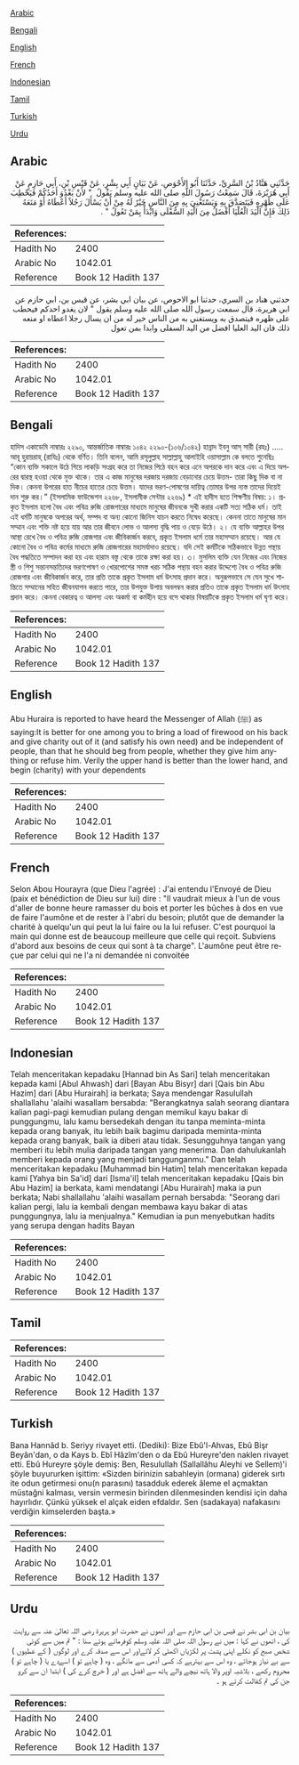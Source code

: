 [Arabic](#arabic)

[Bengali](#bengali)

[English](#english)

[French](#french)

[Indonesian](#indonesian)

[Tamil](#tamil)

[Turkish](#turkish)

[Urdu](#urdu)

## Arabic


<div dir="rtl" lang="ar" style={{fontSize:'larger',backgroundColor:'#f8f9fa',padding:20}}>
حَدَّثَنِي هَنَّادُ بْنُ السَّرِيِّ، حَدَّثَنَا أَبُو الأَحْوَصِ، عَنْ بَيَانٍ أَبِي بِشْرٍ، عَنْ قَيْسِ بْنِ، أَبِي حَازِمٍ عَنْ أَبِي هُرَيْرَةَ، قَالَ سَمِعْتُ رَسُولَ اللَّهِ صلى الله عليه وسلم يَقُولُ ‏ "‏ لأَنْ يَغْدُوَ أَحَدُكُمْ فَيَحْطِبَ عَلَى ظَهْرِهِ فَيَتَصَدَّقَ بِهِ وَيَسْتَغْنِيَ بِهِ مِنَ النَّاسِ خَيْرٌ لَهُ مِنْ أَنْ يَسْأَلَ رَجُلاً أَعْطَاهُ أَوْ مَنَعَهُ ذَلِكَ فَإِنَّ الْيَدَ الْعُلْيَا أَفْضَلُ مِنَ الْيَدِ السُّفْلَى وَابْدَأْ بِمَنْ تَعُولُ ‏"‏ ‏.‏
</div>
<div style={{backgroundColor:'#f8f9fa',padding:20, marginBottom: 10}}><table> <thead> <tr> <th>References:</th> <th></th> </tr> </thead> <tbody><tr><td>Hadith No</td><td>2400</td></tr><tr><td>Arabic No</td><td>1042.01</td></tr><tr><td>Reference</td><td>Book 12 Hadith 137</td></tr></tbody></table></div>


<div dir="rtl" lang="ar" style={{fontSize:'larger',backgroundColor:'#f8f9fa',padding:20}}>
حدثني هناد بن السري، حدثنا ابو الاحوص، عن بيان ابي بشر، عن قيس بن، ابي حازم عن ابي هريرة، قال سمعت رسول الله صلى الله عليه وسلم يقول " لان يغدو احدكم فيحطب على ظهره فيتصدق به ويستغني به من الناس خير له من ان يسال رجلا اعطاه او منعه ذلك فان اليد العليا افضل من اليد السفلى وابدا بمن تعول
</div>
<div style={{backgroundColor:'#f8f9fa',padding:20, marginBottom: 10}}><table> <thead> <tr> <th>References:</th> <th></th> </tr> </thead> <tbody><tr><td>Hadith No</td><td>2400</td></tr><tr><td>Arabic No</td><td>1042.01</td></tr><tr><td>Reference</td><td>Book 12 Hadith 137</td></tr></tbody></table></div>

## Bengali


<div dir="ltr" lang="bn" style={{fontSize:'larger',backgroundColor:'#f8f9fa',padding:20}}>
হাদিস একাডেমি নাম্বারঃ ২২৯০, আন্তর্জাতিক নাম্বারঃ ১০৪২ ২২৯০-(১০৬/১০৪২) হান্নাদ ইবনু আস্ সারী (রহঃ) ..... আবূ হুরায়রাহ্ (রাযিঃ) থেকে বর্ণিত। তিনি বলেন, আমি রসূলুল্লাহ সাল্লাল্লাহু আলাইহি ওয়াসাল্লাম কে বলতে শুনেছিঃ “কোন ব্যক্তি সকালে উঠে গিয়ে লাকড়ি সংগ্রহ করে তা নিজের পিঠে বহন করে এনে অপরকে দান করে এবং এ দিয়ে অপরের দ্বারস্থ হওয়া থেকে মুক্ত থাকে। তার এ কাজ মানুষের দরজায় দরজায় বেড়ানোর চেয়ে উত্তম- তারা কিছু দিক বা না দিক। কেননা উপরের হাত নীচের হাতের চেয়ে উত্তম। যাদের ভরণ-পোষণের দায়িত্ব তোমার উপর ন্যস্ত তাদের দিয়েই দান শুরু কর।” (ইসলামিক ফাউন্ডেশন ২২৬৮, ইসলামীক সেন্টার ২২৬৯) * এই হাদীস হতে শিক্ষণীয় বিষয়: ১। প্রকৃত ইসলাম হলো বৈধ এবং পবিত্র রুজি রোজগারের মাধ্যমে মানুষের জীবনকে সুখী করার একটি সত্য সঠিক ধর্ম। তাই এই ধর্মটি মানুষকে অপরের অর্থ, সম্পদ বা অন্য কোনো জিনিস যাচন করতে নিষেধ করেছে। কেননা তাতে মানুষের মান সম্মান এবং শক্তি নষ্ট হয়ে যায় আর তার জীবনে লোভ ও আলস্য বৃদ্ধি পায় ও বেড়ে উঠে। ২। যে ব্যক্তি আল্লাহর উপর আস্থা রেখে বৈধ ও পবিত্র রুজি রোজগার এবং জীবিকার্জন করবে, প্রকৃত ইসলাম ধর্মে তার মহাসম্মান রয়েছে। আর যে কোনো বৈধ ও পবিত্র কর্মের মাধ্যমে রুজি রোজগারের মহামর্যাদাও রয়েছে। যদি সেই কর্মটিকে সঠিকভাবে উন্নত পন্থায় বৈধ পদ্ধতিতে সম্পাদন করা হয় এবং হারাম বস্তু থেকে তাকে রক্ষা করা হয়। ৩। মুসলিম ব্যক্তি যেন নিজের এবং নিজের স্ত্রী ও শিশু সন্তানসন্ততিদের ভরণপোষণ ও খোরপোশের সমস্ত খরচ সঠিক পন্থায় বহন করার উদ্দেশ্যে বৈধ ও পবিত্র রুজি রোজগার এবং জীবিকার্জন করে, তার প্রতি তাকে প্রকৃত ইসলাম ধর্ম উৎসাহ প্রদান করে। অনুরূপভাবে সে যেন সুখে শান্তিতে সম্মানের সহিত জীবনযাপন করতে পারে, তার উপযুক্ত উপায় অবলম্বন করার প্রতিও তাকে প্রকৃত ইসলাম ধর্ম উৎসাহ প্রদান করে। কেননা বেকারত্ব ও আলস্য এবং অকর্মা বা কর্মহীন হয়ে বসে থাকার বিষয়টিকে প্রকৃত ইসলাম ধর্ম ঘৃণা করে।
</div>
<div style={{backgroundColor:'#f8f9fa',padding:20, marginBottom: 10}}><table> <thead> <tr> <th>References:</th> <th></th> </tr> </thead> <tbody><tr><td>Hadith No</td><td>2400</td></tr><tr><td>Arabic No</td><td>1042.01</td></tr><tr><td>Reference</td><td>Book 12 Hadith 137</td></tr></tbody></table></div>

## English


<div dir="ltr" lang="en" style={{fontSize:'larger',backgroundColor:'#f8f9fa',padding:20}}>
Abu Huraira is reported to have heard the Messenger of Allah (ﷺ) as saying:It is better for one among you to bring a load of firewood on his back and give charity out of it (and satisfy his own need) and be independent of people, than that he should beg from people, whether they give him anything or refuse him. Verily the upper hand is better than the lower hand, and begin (charity) with your dependents
</div>
<div style={{backgroundColor:'#f8f9fa',padding:20, marginBottom: 10}}><table> <thead> <tr> <th>References:</th> <th></th> </tr> </thead> <tbody><tr><td>Hadith No</td><td>2400</td></tr><tr><td>Arabic No</td><td>1042.01</td></tr><tr><td>Reference</td><td>Book 12 Hadith 137</td></tr></tbody></table></div>

## French


<div dir="ltr" lang="fr" style={{fontSize:'larger',backgroundColor:'#f8f9fa',padding:20}}>
Selon Abou Hourayra (que Dieu l'agrée) : J'ai entendu l'Envoyé de Dieu (paix et bénédiction de Dieu sur lui) dire : "Il vaudrait mieux à l'un de vous d'aller de bonne heure ramasser du bois et porter les bûches à dos en vue de faire l'aumône et de rester à l'abri du besoin; plutôt que de demander la charité à quelqu'un qui peut la lui faire ou la lui refuser. C'est pourquoi la main qui donne est de beaucoup meilleure que celle qui reçoit. Subviens d'abord aux besoins de ceux qui sont à ta charge". L'aumône peut être reçue par celui qui ne l'a ni demandée ni convoitée
</div>
<div style={{backgroundColor:'#f8f9fa',padding:20, marginBottom: 10}}><table> <thead> <tr> <th>References:</th> <th></th> </tr> </thead> <tbody><tr><td>Hadith No</td><td>2400</td></tr><tr><td>Arabic No</td><td>1042.01</td></tr><tr><td>Reference</td><td>Book 12 Hadith 137</td></tr></tbody></table></div>

## Indonesian


<div dir="ltr" lang="id" style={{fontSize:'larger',backgroundColor:'#f8f9fa',padding:20}}>
Telah menceritakan kepadaku [Hannad bin As Sari] telah menceritakan kepada kami [Abul Ahwash] dari [Bayan Abu Bisyr] dari [Qais bin Abu Hazim] dari [Abu Hurairah] ia berkata; Saya mendengar Rasulullah shallallahu 'alaihi wasallam bersabda: "Berangkatnya salah seorang diantara kalian pagi-pagi kemudian pulang dengan memikul kayu bakar di punggungmu, lalu kamu bersedekah dengan itu tanpa meminta-minta kepada orang banyak, itu lebih baik bagimu daripada meminta-minta kepada orang banyak, baik ia diberi atau tidak. Sesungguhnya tangan yang memberi itu lebih mulia daripada tangan yang menerima. Dan dahulukanlah memberi kepada orang yang menjadi tanggunganmu." Dan telah menceritakan kepadaku [Muhammad bin Hatim] telah menceritakan kepada kami [Yahya bin Sa'id] dari [Isma'il] telah menceritakan kepadaku [Qais bin Abu Hazim] ia berkata, kami mendatangi [Abu Hurairah] maka ia pun berkata; Nabi shallallahu 'alaihi wasallam pernah bersabda: "Seorang dari kalian pergi, lalu ia kembali dengan membawa kayu bakar di atas punggungnya, lalu ia menjualnya." Kemudian ia pun menyebutkan hadits yang serupa dengan hadits Bayan
</div>
<div style={{backgroundColor:'#f8f9fa',padding:20, marginBottom: 10}}><table> <thead> <tr> <th>References:</th> <th></th> </tr> </thead> <tbody><tr><td>Hadith No</td><td>2400</td></tr><tr><td>Arabic No</td><td>1042.01</td></tr><tr><td>Reference</td><td>Book 12 Hadith 137</td></tr></tbody></table></div>

## Tamil


<div dir="ltr" lang="ta" style={{fontSize:'larger',backgroundColor:'#f8f9fa',padding:20}}>

</div>
<div style={{backgroundColor:'#f8f9fa',padding:20, marginBottom: 10}}><table> <thead> <tr> <th>References:</th> <th></th> </tr> </thead> <tbody><tr><td>Hadith No</td><td>2400</td></tr><tr><td>Arabic No</td><td>1042.01</td></tr><tr><td>Reference</td><td>Book 12 Hadith 137</td></tr></tbody></table></div>

## Turkish


<div dir="ltr" lang="tr" style={{fontSize:'larger',backgroundColor:'#f8f9fa',padding:20}}>
Bana Hannâd b. Seriyy rivayet etti. (Dediki): Bize Ebû'l-Ahvas, Ebû Bişr Beyân'dan, o da Kays b. Ebî Hâzîm'den o da Ebû Hureyre'den naklen rivayet etti. Ebû Hureyre şöyle demiş: Ben, Resulullah (Sallallâhu Aleyhi ve Sellem)'i şöyle buyururken işittim: «Sizden birinizin sabahleyin (ormana) giderek sırtı ite odun getirmesi onu(n parasını) tasadduk ederek âleme el açmaktan müstağni kalması, versin vermesin birinden dilenmesinden kendisi için daha hayırlıdır. Çünkü yüksek el alçak eiden efdaldır. Sen (sadakaya) nafakasını verdiğin kimselerden başta.»
</div>
<div style={{backgroundColor:'#f8f9fa',padding:20, marginBottom: 10}}><table> <thead> <tr> <th>References:</th> <th></th> </tr> </thead> <tbody><tr><td>Hadith No</td><td>2400</td></tr><tr><td>Arabic No</td><td>1042.01</td></tr><tr><td>Reference</td><td>Book 12 Hadith 137</td></tr></tbody></table></div>

## Urdu


<div dir="rtl" lang="ur" style={{fontSize:'larger',backgroundColor:'#f8f9fa',padding:20}}>
بیان بن ابی بشر نے قیس بن ابی حازم سے اور انھوں نے حضرت ابو ہریرۃ رضی اللہ تعالیٰ عنہ سے روایت کی ، انھوں نے کہا : میں نے رسول اللہ صلی اللہ علیہ وسلم کوفرماتے ہوئے سنا : " تم میں سے کوئی شخص صبح کو نکلے اپنی پشت پر لکڑیاں اکھٹی کر لائےاور اس سے صدقہ کرے اور لوگوں ( کے عطیوں ) سے بے نیاز ہوجائے ، وہ اس سے بہترہے کہ کسی آدمی سے مانگے ، وہ ( چاہے تو ) اسےدے یا ( چاہے تو ) محروم رکھے ، بلاشبہ اوپر والا ہاتھ نیچے والے ہاتھ سے افضل ہے اور ( خرچ کرے کی ) ابتدا ان سے کرو جن کی تم کفالت کرتے ہو ۔
</div>
<div style={{backgroundColor:'#f8f9fa',padding:20, marginBottom: 10}}><table> <thead> <tr> <th>References:</th> <th></th> </tr> </thead> <tbody><tr><td>Hadith No</td><td>2400</td></tr><tr><td>Arabic No</td><td>1042.01</td></tr><tr><td>Reference</td><td>Book 12 Hadith 137</td></tr></tbody></table></div>
